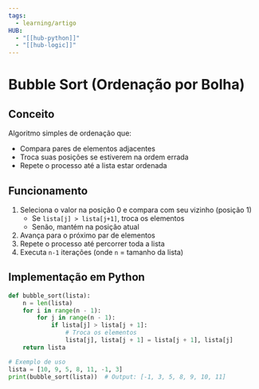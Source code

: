 ```yaml
---
tags:
  - learning/artigo
HUB:
  - "[[hub-python]]"
  - "[[hub-logic]]"
---
```

# Bubble Sort (Ordenação por Bolha)

## Conceito
Algoritmo simples de ordenação que:
- Compara pares de elementos adjacentes
- Troca suas posições se estiverem na ordem errada
- Repete o processo até a lista estar ordenada

## Funcionamento
1. Seleciona o valor na posição 0 e compara com seu vizinho (posição 1)
   - Se `lista[j] > lista[j+1]`, troca os elementos
   - Senão, mantém na posição atual
2. Avança para o próximo par de elementos
3. Repete o processo até percorrer toda a lista
4. Executa `n-1` iterações (onde `n` = tamanho da lista)

## Implementação em Python
```python
def bubble_sort(lista):
    n = len(lista)
    for i in range(n - 1):
        for j in range(n - 1):
            if lista[j] > lista[j + 1]:
                # Troca os elementos
                lista[j], lista[j + 1] = lista[j + 1], lista[j]
    return lista

# Exemplo de uso
lista = [10, 9, 5, 8, 11, -1, 3]
print(bubble_sort(lista))  # Output: [-1, 3, 5, 8, 9, 10, 11]

```

